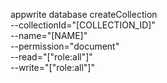 appwrite database createCollection \
        --collectionId="[COLLECTION_ID]" \
        --name="[NAME]" \
        --permission="document" \
        --read="[&quot;role:all&quot;]" \
        --write="[&quot;role:all&quot;]"
